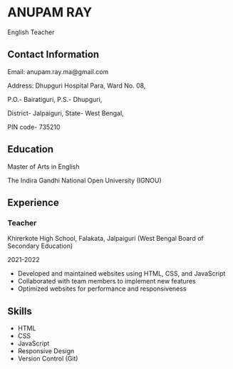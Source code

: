 <html lang="en">
<head>
  <meta charset="UTF-8">
  <meta name="viewport" content="width=device-width, initial-scale=1.0">
</head>
<body>
  <h1>ANUPAM RAY</h1>
  <p>English Teacher</p>

  <div class="section">
    <h2>Contact Information</h2>
    <p>Email: anupam.ray.ma@gmail.com</p>
    <p>Address: Dhupguri Hospital Para, Ward No. 08, <p>P.O.- Bairatiguri, P.S.- Dhupguri,</p> <p>District- Jalpaiguri, State- West Bengal,</p><p> PIN code- 735210</p></p>
  </div>

  <div class="section">
    <h2>Education</h2>
    <p>Master of Arts in English</p>
    <p>The Indira Gandhi National Open University (IGNOU)</p>
  </div>

  <div class="section">
    <h2>Experience</h2>
    <h3>Teacher</h3>
    <p>Khirerkote High School, Falakata, Jalpaiguri (West Bengal Board of Secondary Education)</p>
    <p>2021-2022</p>
    <ul>
      <li>Developed and maintained websites using HTML, CSS, and JavaScript</li>
      <li>Collaborated with team members to implement new features</li>
      <li>Optimized websites for performance and responsiveness</li>
    </ul>
  </div>

  <div class="section">
    <h2>Skills</h2>
    <ul>
      <li>HTML</li>
      <li>CSS</li>
      <li>JavaScript</li>
      <li>Responsive Design</li>
      <li>Version Control (Git)</li>
    </ul>
  </div>
</body>
</html>
